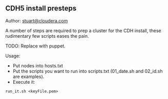CDH5 install presteps
---------------------
Author: stuart@cloudera.com

A number of steps are required to prep a cluster for the CDH install, these 
rudimentary few scripts eases the pain.

TODO: Replace with puppet.

Usage:

- Put nodes into hosts.txt
- Put the scripts you want to run into scripts.txt (01_date.sh and 02_id.sh
are examples).
- Execute it:
````
run_it.sh <keyFile.pem>
````
